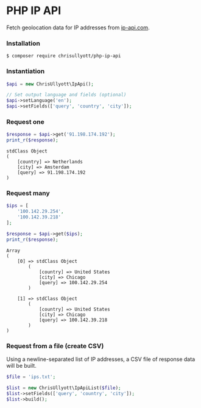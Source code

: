# PHP IP API

Fetch geolocation data for IP addresses from [ip-api.com](https://ip-api.com/).

### Installation

```shell
$ composer require chrisullyott/php-ip-api
```

### Instantiation

```php
$api = new ChrisUllyott\IpApi();

// Set output language and fields (optional)
$api->setLanguage('en');
$api->setFields(['query', 'country', 'city']);
```

### Request one

```php
$response = $api->get('91.198.174.192');
print_r($response);
```

```shell
stdClass Object
(
    [country] => Netherlands
    [city] => Amsterdam
    [query] => 91.198.174.192
)
```

### Request many

```php
$ips = [
    '100.142.29.254',
    '100.142.39.218'
];

$response = $api->get($ips);
print_r($response);
```

```shell
Array
(
    [0] => stdClass Object
        (
            [country] => United States
            [city] => Chicago
            [query] => 100.142.29.254
        )

    [1] => stdClass Object
        (
            [country] => United States
            [city] => Chicago
            [query] => 100.142.39.218
        )
)
```

### Request from a file (create CSV)

Using a newline-separated list of IP addresses, a CSV file of response data will be built.

```php
$file = 'ips.txt';

$list = new ChrisUllyott\IpApiList($file);
$list->setFields(['query', 'country', 'city']);
$list->build();
```
